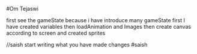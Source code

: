 #Om Tejaswi

first see the gameState because i have introduce many gameState
first I have created variables
then loadAnimation and Images
then create canvas according to screen
and created sprites


//saish start writing what you have made changes
#saish